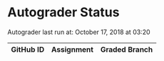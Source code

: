 # Autograder Status
Autograder last run at: October 17, 2018 at 03:20

| GitHub ID | Assignment | Graded Branch |
|-----------|------------|---------------|
